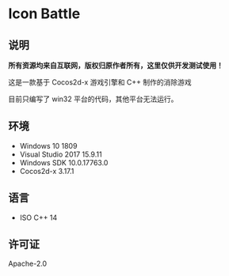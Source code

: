 # Icon Battle

## 说明

**所有资源均来自互联网，版权归原作者所有，这里仅供开发测试使用！**

这是一款基于 Cocos2d-x 游戏引擎和 C++ 制作的消除游戏

目前只编写了 win32 平台的代码，其他平台无法运行。

## 环境

- Windows 10 1809
- Visual Studio 2017 15.9.11
- Windows SDK 10.0.17763.0
- Cocos2d-x 3.17.1

## 语言

- ISO C++ 14

## 许可证

Apache-2.0